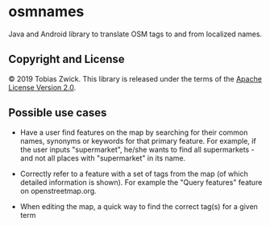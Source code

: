 # osmnames

Java and Android library to translate OSM tags to and from localized names.

## Copyright and License

© 2019 Tobias Zwick. This library is released under the terms of the [Apache License Version 2.0](http://www.apache.org/licenses/LICENSE-2.0.txt).

## Possible use cases

* Have a user find features on the map by searching for their common names, synonyms or keywords for that primary feature. For example, if the user inputs "supermarket", he/she wants to find all supermarkets - and not all places with "supermarket" in its name.

* Correctly refer to a feature with a set of tags from the map (of which detailed information is shown). For example  the "Query features" feature on openstreetmap.org.

* When editing the map, a quick way to find the correct tag(s) for a given term
